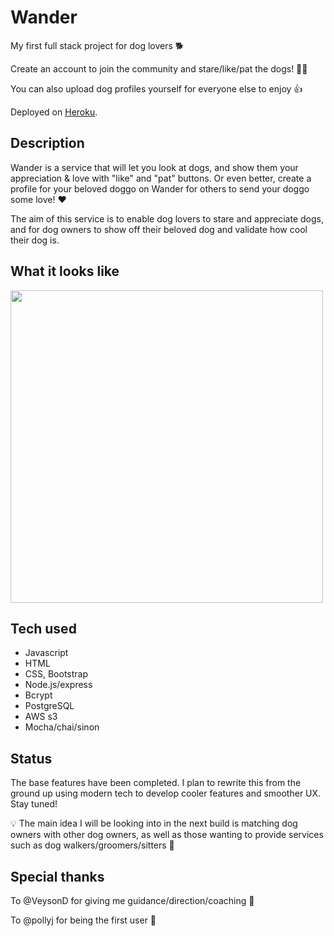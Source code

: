 # Wander

My first full stack project for dog lovers 🐕

Create an account to join the community and stare/like/pat the dogs! 👋🐶

You can also upload dog profiles yourself for everyone else to enjoy 👍

Deployed on [Heroku](https://wander-love.herokuapp.com/).

## Description

Wander is a service that will let you look at dogs, and show them your appreciation & love with "like" and "pat" buttons. Or even better, create a profile for your beloved doggo on Wander for others to send your doggo some love! ❤️

The aim of this service is to enable dog lovers to stare and appreciate dogs, and for dog owners to show off their beloved dog and validate how cool their dog is.

## What it looks like

<img src="https://i.imgur.com/N23ChHM.png" width="500"/>

## Tech used

- Javascript
- HTML
- CSS, Bootstrap
- Node.js/express
- Bcrypt
- PostgreSQL
- AWS s3
- Mocha/chai/sinon

## Status

The base features have been completed. I plan to rewrite this from the ground up using modern tech to develop cooler features and smoother UX. Stay tuned!

💡 The main idea I will be looking into in the next build is matching dog owners with other dog owners, as well as those wanting to provide services such as dog walkers/groomers/sitters 🐶

## Special thanks

To @VeysonD for giving me guidance/direction/coaching 🙌

To @pollyj for being the first user 🌸
